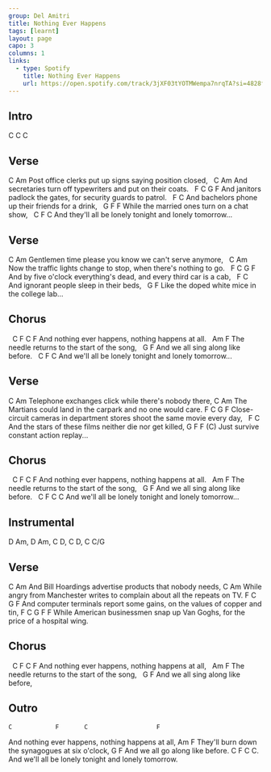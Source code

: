 ```yaml
---
group: Del Amitri
title: Nothing Ever Happens
tags: [learnt]
layout: page
capo: 3
columns: 1
links: 
  - type: Spotify
    title: Nothing Ever Happens
    url: https://open.spotify.com/track/3jXF03tYOTMWempa7nrqTA?si=4828f86fa8404a28
---
```


## Intro

C C C

## Verse

C                                               Am
Post office clerks put up signs saying position closed,
&nbsp;   C                                                 Am
And secretaries turn off typewriters and put on their coats.
&nbsp;   F                    C            G                   F
And janitors padlock the gates, for security guards to patrol.
&nbsp;   F                         C
And bachelors phone up their friends for a drink,
&nbsp;         G                      F         F
While the married ones turn on a chat show,
&nbsp;           C               F                  C
And they'll all be lonely tonight and lonely tomorrow...

## Verse

C                                                Am
Gentlemen time please you know we can't serve anymore,
&nbsp;       C                                                      Am
Now the traffic lights change to stop, when there's nothing to go.
&nbsp;      F                         C         G                    F
And by five o'clock everything's dead, and every third car is a cab,
&nbsp;   F               C
And ignorant people sleep in their beds,
&nbsp;        G                       F
Like the doped white mice in the college lab...

## Chorus

&nbsp;   C            F       C                   F
And nothing ever happens, nothing happens at all.
&nbsp;   Am                    F
The needle returns to the start of the song,
&nbsp;      G                   F
And we all sing along like before.
&nbsp;         C               F                  C
And we'll all be lonely tonight and lonely tomorrow...

## Verse

C                                              Am
Telephone exchanges click while there's nobody there,
C                                                   Am
The Martians could land in the carpark and no one would care.
F                        C                           G                F
Close-circuit cameras in department stores shoot the same movie every day,
&nbsp;   F                            C
And the stars of these films neither die nor get killed,
 G                       F       F (C)
Just survive constant action replay...

## Chorus

&nbsp;   C            F       C                   F
And nothing ever happens, nothing happens at all.
&nbsp;   Am                    F
The needle returns to the start of the song,
&nbsp;      G                   F
And we all sing along like before.
&nbsp;         C               F                  C        C
And we'll all be lonely tonight and lonely tomorrow...

## Instrumental

D Am, D Am, C D, C D, C C/G

## Verse

C                                             Am
And Bill Hoardings advertise products that nobody needs,
  C                                              Am
While angry from Manchester writes to complain about all the repeats on TV.
F                  C                         G                    F
And computer terminals report some gains, on the values of copper and tin,
   F                   C                          G                   F   F
While American businessmen snap up Van Goghs, for the price of a hospital wing.

## Chorus
&nbsp;   C            F       C                   F
And nothing ever happens, nothing happens at all,
&nbsp;   Am                    F
The needle returns to the start of the song,
&nbsp;      G                   F
And we all sing along like before,

## Outro
    C            F       C                   F
And nothing ever happens, nothing happens at all,
        Am                       F
They'll burn down the synagogues at six o'clock,
       G                   F
And we all go along like before.
          C               F                  C      C.
And we'll all be lonely tonight and lonely tomorrow.
